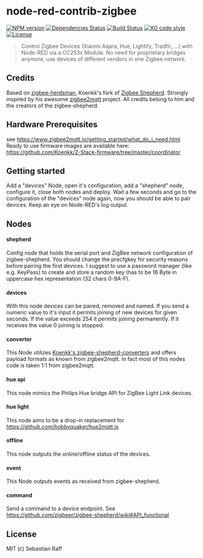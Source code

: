 # node-red-contrib-zigbee

[![NPM version](https://badge.fury.io/js/node-red-contrib-zigbee.svg)](http://badge.fury.io/js/node-red-contrib-zigbee)
[![Dependencies Status](https://david-dm.org/hobbyquaker/node-red-contrib-zigbee/status.svg)](https://david-dm.org/hobbyquaker/node-red-contrib-zigbee)
[![Build Status](https://travis-ci.org/hobbyquaker/node-red-contrib-zigbee.svg?branch=master)](https://travis-ci.org/hobbyquaker/node-red-contrib-zigbee)
[![XO code style](https://img.shields.io/badge/code_style-XO-5ed9c7.svg)](https://github.com/sindresorhus/xo)
[![License][mit-badge]][mit-url]

> Control Zigbee Devices (Xiaomi Aqara, Hue, Lightify, Tradfri, ...) with Node-RED via a CC253x Module. No need for
proprietary bridges anymore, use devices of different vendors in one Zigbee network.


## Credits

Based on [zigbee-herdsman](https://github.com/Koenkk/zigbee-herdsman), Koenkk's fork of 
[Zigbee Shepherd](https://github.com/zigbeer/zigbee-shepherd). Strongly inspired by his awesome
[zigbee2mqtt](https://github.com/Koenkk/zigbee2mqtt) project. All credits belong to him and the creators of the 
zigbee-shepherd.


## Hardware Prerequisites

see https://www.zigbee2mqtt.io/getting_started/what_do_i_need.html
Ready to use firmware images are available here: https://github.com/Koenkk/Z-Stack-firmware/tree/master/coordinator

## Getting started

Add a "devices" Node, open it's configuration, add a "shepherd" node, configure it, close both nodes and deploy. Wait
a few seconds and go to the configuration of the "devices" node again, now you should be able to pair devices. Keep
an eye on Node-RED's log output.


## Nodes

#### shepherd

Config node that holds the serial port and ZigBee network configuration of zigbee-shepherd. You should change the 
precfgkey for security reasons before pairing the first devices. I suggest to use a password manager (like e.g. KeyPass) 
to create and store a random key (has to be 16 Byte in uppercase hex representation (32 chars 0-9A-F). 


#### devices

With this node devices can be paired, removed and named. If you send a numeric value to it's input it permits joining
of new devices for given seconds. If the value exceeds 254 it permits joining permanently. If it receives the value 0
joining is stopped. 


#### converter

This Node utilizes [Koenkk's zigbee-shepherd-converters](https://github.com/Koenkk/zigbee-shepherd-converters) and 
offers payload formats as known from zigbee2mqtt. In fact most of this nodes code is taken 1:1 from zigbee2mqtt.


#### hue api

This node mimics the Philips Hue bridge API for ZigBee Light Link devices.


#### hue light

This node aims to be a drop-in replacement for https://github.com/hobbyquaker/hue2mqtt.js


#### offline

This node outputs the online/offline status of the devices.


#### event

This Node outputs events as received from zigbee-shepherd. 


#### command

Send a command to a device endpoint. See https://github.com/zigbeer/zigbee-shepherd/wiki#API_functional



## License

MIT (c) Sebastian Raff

[mit-badge]: https://img.shields.io/badge/License-MIT-blue.svg?style=flat
[mit-url]: LICENSE
